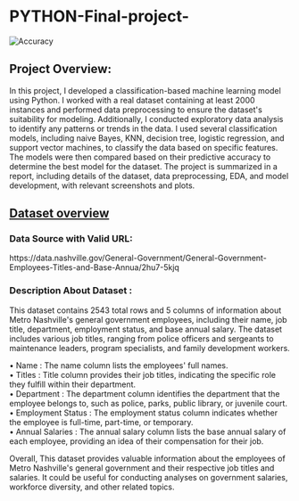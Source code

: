 # PYTHON-Final-project-

![Accuracy](https://github.com/Opee10/Classification-Based-Machine-Learning-Model/assets/106880043/08dd35b1-3026-414b-bd53-5f5a4e44d120)
<h4><h2><b>Project Overview:</b></h2> In this project, I developed a classification-based machine learning model using Python. I worked with a real dataset containing at least 2000 instances and performed data preprocessing to ensure the dataset's suitability for modeling. Additionally, I conducted exploratory data analysis to identify any patterns or trends in the data. I used several classification models, including naive Bayes, KNN, decision tree, logistic regression, and support vector machines, to classify the data based on specific features. The models were then compared based on their predictive accuracy to determine the best model for the dataset. The project is summarized in a report, including details of the dataset, data preprocessing, EDA, and model development, with relevant screenshots and plots.</h4>

<h4><h2><b><u>Dataset overview</u></b></h2>
<h3>Data Source with Valid URL: </h3>
https://data.nashville.gov/General-Government/General-Government-Employees-Titles-and-Base-Annua/2hu7-5kjq<br>
<h3>Description About Dataset :</h3>
This dataset contains 2543 total rows and 5 columns of information about Metro Nashville's general government employees, including their name, job title, department, employment status, and base annual salary. The dataset includes various job titles, ranging from police officers and sergeants to maintenance leaders, program specialists, and family development workers.<br>

•	Name : The name column lists the employees' full names.<br> 
•	Titles : Title column provides their job titles, indicating the specific role they fulfill within their department.<br>
•	Department : The department column identifies the department that the employee belongs to, such as police, parks, public library, or juvenile court.<br>
•	Employment Status : The employment status column indicates whether the employee is full-time, part-time, or temporary.<br>
•	Annual Salaries : The annual salary column lists the base annual salary of each employee, providing an idea of their compensation for their job.<br>

Overall, This dataset provides valuable information about the employees of Metro Nashville's general government and their respective job titles and salaries. It could be useful for conducting analyses on government salaries, workforce diversity, and other related topics.
</h4>
